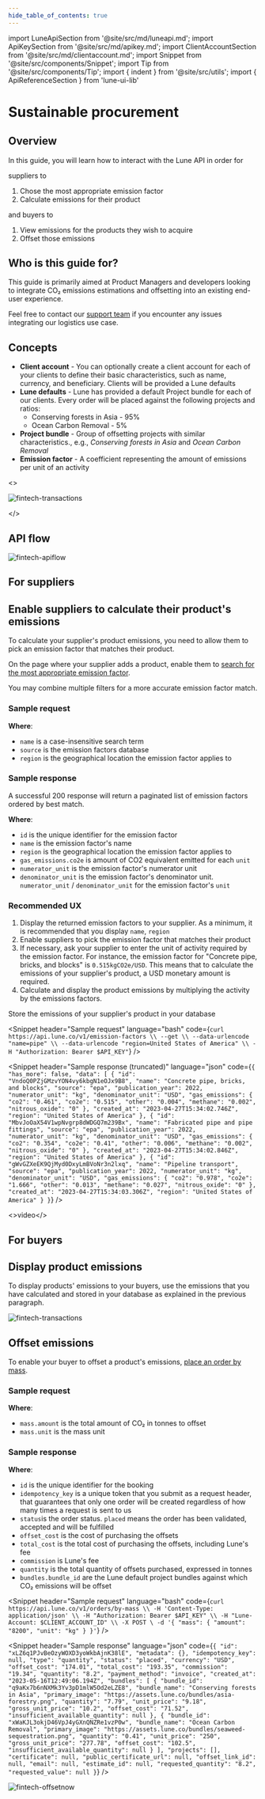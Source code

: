 ```yaml
---
hide_table_of_contents: true
---
```


import LuneApiSection from '@site/src/md/luneapi.md';
import ApiKeySection from '@site/src/md/apikey.md';
import ClientAccountSection from '@site/src/md/clientaccount.md';
import Snippet  from '@site/src/components/Snippet';
import Tip from '@site/src/components/Tip';
import { indent } from '@site/src/utils';
import { ApiReferenceSection } from 'lune-ui-lib'

# Sustainable procurement

<div className="sections">

<ApiReferenceSection>
<div className="paragraphSections">

<div>

<LuneApiSection />

</div>
<div>

## Overview

In this guide, you will learn how to interact with the Lune API in order for

suppliers to
1. Chose the most appropriate emission factor
2. Calculate emissions for their product

and buyers to
1. View emissions for the products they wish to acquire
2. Offset those emissions

</div>
<div>

## Who is this guide for?

This guide is primarily aimed at Product Managers and developers looking
to integrate CO₂ emissions estimations and offsetting into an existing end-user experience.

Feel free to contact our [support team](mailto:support@lune.com) if you encounter any issues integrating our logistics use case.

</div>
<div>

## Concepts

- **Client account** - You can optionally create a client account for each of your clients to define their basic characteristics, such as name, currency, and beneficiary.  Clients will be provided a Lune defaults
- **Lune defaults** - Lune has provided a default Project bundle for each of our clients.  Every order will be placed against the following projects and ratios:
  - Conserving forests in Asia - 95%
  - Ocean Carbon Removal - 5%
- **Project bundle** - Group of offsetting projects with similar characteristics., e.g., _Conserving forests in Asia_ and _Ocean Carbon Removal_
- **Emission factor** - A coefficient representing the amount of emissions per unit of an activity

</div>
</div>

<>

![fintech-transactions](/img/fintech-transactions.png)

</>

</ApiReferenceSection>

<ApiKeySection />

<div>

## API flow

![fintech-apiflow](/img/fintech-apiflow.png)

</div>

## For suppliers

<ApiReferenceSection>

<div className="paragraphSections">

<div>

## Enable suppliers to calculate their product's emissions

To calculate your supplier's product emissions, you need to allow them to pick an emission factor that matches their product.

On the page where your supplier adds a product, enable them to [search for the most appropriate emission factor](/resources/emission-factors/list-emission-factors/).

You may combine multiple filters for a more accurate emission factor match.

<div>
</div>

### Sample request

**Where**:

- `name` is a case-insensitive search term
- `source` is the emission factors database
- `region` is the geographical location the emission factor applies to

</div>
<div>

### Sample response

A successful 200 response will return a paginated list of emission factors ordered by best match.

**Where**:

- `id` is the unique identifier for the emission factor
- `name` is the emission factor's name
- `region` is the geographical location the emission factor applies to
- `gas_emissions.co2e` is amount of CO2 equivalent emitted for each `unit`
- `numerator_unit` is the emission factor's numerator unit
- `denominator_unit` is the emission factor's denominator unit. `numerator_unit` / `denominator_unit` for the emission factor's `unit`


</div>

<div>

### Recommended UX

1. Display the returned emission factors to your supplier.  As a minimum, it is recommended that you display `name`, `region`
2. Enable suppliers to pick the emission factor that matches their product
3. If necessary, ask your supplier to enter the unit of activity required by the emission factor.  For instance, the emission factor for "Concrete pipe, bricks, and blocks" is `0.515kgCO2e/USD`.  This means that to calculate the emissions of your supplier's product, a USD monetary amount is required.
4. Calculate and display the product emissions by multiplying the activity by the emissions factors.

<Tip>

Store the emissions of your supplier's product in your database

</Tip>

</div>

</div>

<div className="miniSections">

<Snippet
    header="Sample request"
    language="bash"
    code={`curl https://api.lune.co/v1/emission-factors \\
  --get \\
  --data-urlencode "name=pipe" \\
  --data-urlencode "region=United States of America" \\
  -H "Authorization: Bearer $API_KEY"`} />


<Snippet
    header="Sample response (truncated)"
    language="json"
    code={`{
  "has_more": false,
  "data": [
    {
      "id": "VndoQ0PZjGMzvYON4vy6kbgN1eOJx9B8",
      "name": "Concrete pipe, bricks, and blocks",
      "source": "epa",
      "publication_year": 2022,
      "numerator_unit": "kg",
      "denominator_unit": "USD",
      "gas_emissions": {
        "co2": "0.461",
        "co2e": "0.515",
        "other": "0.004",
        "methane": "0.002",
        "nitrous_oxide": "0"
      },
      "created_at": "2023-04-27T15:34:02.746Z",
      "region": "United States of America"
    },
    {
      "id": "MbvJoOaX54V1wpNvgrp8dWDGQ7m239Bx",
      "name": "Fabricated pipe and pipe fittings",
      "source": "epa",
      "publication_year": 2022,
      "numerator_unit": "kg",
      "denominator_unit": "USD",
      "gas_emissions": {
        "co2": "0.354",
        "co2e": "0.41",
        "other": "0.006",
        "methane": "0.002",
        "nitrous_oxide": "0"
      },
      "created_at": "2023-04-27T15:34:02.846Z",
      "region": "United States of America"
    },
    {
      "id": "gWvGZXeEK9QjMyd0DxyLmBVoNr3n2lxq",
      "name": "Pipeline transport",
      "source": "epa",
      "publication_year": 2022,
      "numerator_unit": "kg",
      "denominator_unit": "USD",
      "gas_emissions": {
        "co2": "0.978",
        "co2e": "1.666",
        "other": "0.013",
        "methane": "0.027",
        "nitrous_oxide": "0"
      },
      "created_at": "2023-04-27T15:34:03.306Z",
      "region": "United States of America"
    }
  }`} />

<>video</>

</div>

</ApiReferenceSection>

## For buyers

<ApiReferenceSection>

<div className="paragraphSections">

<div>

## Display product emissions

To display products' emissions to your buyers, use the emissions that you have calculated and stored in your database as explained in the previous paragraph.

</div>
</div>

<div className="miniSections">

![fintech-transactions](/img/fintech-transactions.png)

</div>
</ApiReferenceSection>

<ClientAccountSection />

<ApiReferenceSection>

<div className="paragraphSections">

<div>

## Offset emissions

To enable your buyer to offset a product's emissions, [place an order by mass](/resources/orders/create-order-by-mass).


</div>
<div>

### Sample request

**Where**:

- `mass.amount` is the total amount of CO₂ in tonnes to offset
- `mass.unit` is the mass unit

</div>
<div>

### Sample response

**Where**:

- `id` is the unique identifier for the booking
- `idempotency_key` is a unique token that you submit as a request header, that guarantees that only one order will be created regardless of how many times a request is sent to us
- `status`is the order status.  `placed` means the order has been validated, accepted and will be fulfilled
- `offset_cost` is the cost of purchasing the offsets
- `total_cost` is the total cost of purchasing the offsets, including Lune's fee
- `commission` is Lune's fee
- `quantity` is the total quantity of offsets purchased, expressed in tonnes
- `bundles.bundle_id` are the Lune default project bundles against which CO₂ emissions will be offset

</div>
</div>

<div className="miniSections">

<Snippet
    header="Sample request"
    language="bash"
    code={`curl https://api.lune.co/v1/orders/by-mass \\
  -H 'Content-Type: application/json' \\
  -H "Authorization: Bearer $API_KEY" \\
  -H "Lune-Account: $CLIENT_ACCOUNT_ID" \\
  -X POST \
  -d '{
  "mass": {
    "amount": "8200",
    "unit": "kg"
  }
}'`} />

<Snippet
    header="Sample response"
    language="json"
    code={`{
  "id": "xLZ6q1PJvBeOzyWOXD3yoWkbAjnK38lE",
  "metadata": {},
  "idempotency_key": null,
  "type": "quantity",
  "status": "placed",
  "currency": "USD",
  "offset_cost": "174.01",
  "total_cost": "193.35",
  "commission": "19.34",
  "quantity": "8.2",
  "payment_method": "invoice",
  "created_at": "2023-05-16T12:49:06.194Z",
  "bundles": [
    {
      "bundle_id": "q9aKx7b6nNXMk3Yv3pD1mlW5Od2eLZE8",
      "bundle_name": "Conserving forests in Asia",
      "primary_image": "https://assets.lune.co/bundles/asia-forestry.png",
      "quantity": "7.79",
      "unit_price": "9.18",
      "gross_unit_price": "10.2",
      "offset_cost": "71.52",
      "insufficient_available_quantity": null
    },
    {
      "bundle_id": "xWaKJL3okjD46VpJ4yGXnQNZRe1vzP0w",
      "bundle_name": "Ocean Carbon Removal",
      "primary_image": "https://assets.lune.co/bundles/seaweed-sequestration.png",
      "quantity": "0.41",
      "unit_price": "250",
      "gross_unit_price": "277.78",
      "offset_cost": "102.5",
      "insufficient_available_quantity": null
    }
  ],
  "projects": [],
  "certificate": null,
  "public_certificate_url": null,
  "offset_link_id": null,
  "email": null,
  "estimate_id": null,
  "requested_quantity": "8.2",
  "requested_value": null
}`} />

![fintech-offsetnow](/img/fintech-confirmation.png)

</div>

</ApiReferenceSection>

</div>
